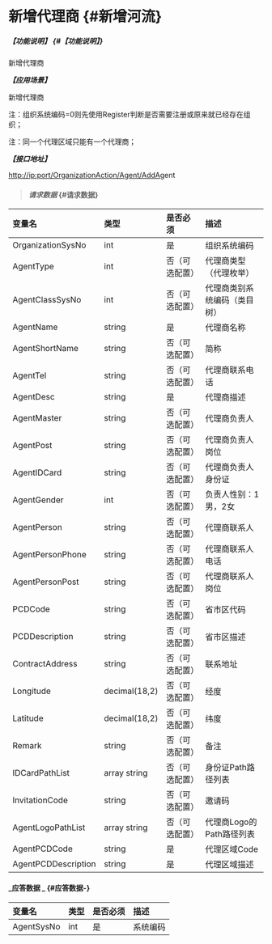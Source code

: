 # 新增代理商 {#新增河流}

##### _【功能说明】_ {#【功能说明】}

新增代理商

_**【应用场景】**_

新增代理商

注：组织系统编码=0则先使用Register判断是否需要注册或原来就已经存在组织；

注：同一个代理区域只能有一个代理商；

_**【接口地址】**_

[http://ip:port/OrganizationAction/Agent/AddA](http://ip:port/OrganizationAction/Customer/AddCustomer)gent

> #### _请求数据_ {#请求数据}

| 变量名 | 类型 | 是否必须 | 描述 |
| :--- | :--- | :--- | :--- |
| OrganizationSysNo | int | 是 | 组织系统编码 |
| AgentType | int | 否（可选配置） | 代理商类型（代理枚举） |
| AgentClassSysNo | int | 否（可选配置） | 代理商类别系统编码（类目树） |
| AgentName | string | 是 | 代理商名称 |
| AgentShortName | string | 否（可选配置） | 简称 |
| AgentTel | string | 否（可选配置） | 代理商联系电话 |
| AgentDesc | string | 是 | 代理商描述 |
| AgentMaster | string | 否（可选配置） | 代理商负责人 |
| AgentPost | string | 否（可选配置） | 代理商负责人岗位 |
| AgentIDCard | string | 否（可选配置） | 代理商负责人身份证 |
| AgentGender | int | 否（可选配置） | 负责人性别：1男，2女 |
| AgentPerson | string | 否（可选配置） | 代理商联系人 |
| AgentPersonPhone | string | 否（可选配置） | 代理商联系人电话 |
| AgentPersonPost | string | 否（可选配置） | 代理商联系人岗位 |
| PCDCode | string | 否（可选配置） | 省市区代码 |
| PCDDescription | string | 否（可选配置） | 省市区描述 |
| ContractAddress | string | 否（可选配置） | 联系地址 |
| Longitude | decimal\(18,2\) | 否（可选配置） | 经度 |
| Latitude | decimal\(18,2\) | 否（可选配置） | 纬度 |
| Remark | string | 否（可选配置） | 备注 |
| IDCardPathList | array string | 否（可选配置） | 身份证Path路径列表 |
| InvitationCode | string | 否（可选配置） | 邀请码 |
| AgentLogoPathList | array string | 否（可选配置） | 代理商Logo的Path路径列表 |
| AgentPCDCode | string | 是 | 代理区域Code |
| AgentPCDDescription | string | 是 | 代理区域描述 |

#### _应答数据 _ {#应答数据-}

| 变量名 | 类型 | 是否必须 | 描述 |
| :--- | :--- | :--- | :--- |
| AgentSysNo | int | 是 | 系统编码 |



